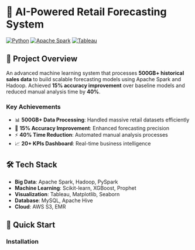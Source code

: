 # 🛒 AI-Powered Retail Forecasting System

[![Python](https://img.shields.io/badge/Python-3.8+-blue.svg)](https://python.org)
[![Apache Spark](https://img.shields.io/badge/Apache%20Spark-3.0+-orange.svg)](https://spark.apache.org)
[![Tableau](https://img.shields.io/badge/Tableau-Dashboard-blue.svg)](https://tableau.com)

## 🎯 Project Overview

An advanced machine learning system that processes **500GB+ historical sales data** to build scalable forecasting models using Apache Spark and Hadoop. Achieved **15% accuracy improvement** over baseline models and reduced manual analysis time by **40%**.

### Key Achievements
- 📊 **500GB+ Data Processing**: Handled massive retail datasets efficiently
- 🎯 **15% Accuracy Improvement**: Enhanced forecasting precision
- ⚡ **40% Time Reduction**: Automated manual analysis processes  
- 📈 **20+ KPIs Dashboard**: Real-time business intelligence

## 🛠️ Tech Stack

- **Big Data**: Apache Spark, Hadoop, PySpark
- **Machine Learning**: Scikit-learn, XGBoost, Prophet
- **Visualization**: Tableau, Matplotlib, Seaborn
- **Database**: MySQL, Apache Hive
- **Cloud**: AWS S3, EMR

## 🚀 Quick Start

### Installation

